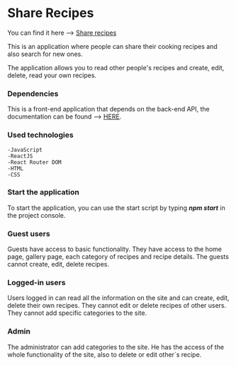 # Share Recipes

You can find it here --> [Share recipes](https://share-recipes-23714.firebaseapp.com)

This is an application where people can share their cooking recipes and also search for new ones.

The application allows you to read other people's recipes and create, edit, delete, read your own recipes.

### Dependencies

This is a front-end application that depends on the back-end API, the documentation can be found --> [HERE](https://github.com/Kalin-Konstantinov/server.git).

### Used technologies

    -JavaScript
    -ReactJS
    -React Router DOM
    -HTML
    -CSS

### Start the application

To start the application, you can use the start script by typing ***npm start*** in the project console.

### Guest users

Guests have access to basic functionality.
They have access to the home page, gallery page, each category of recipes and recipe details. The guests cannot create, edit, delete recipes.

### Logged-in users

Users logged in can read all the information on the site and can create, edit, delete their own recipes. They cannot edit or delete recipes of other users. They cannot add specific categories to the site.

### Admin

The administrator can add categories to the site. He has the access of the whole functionality of the site, also to delete or edit other`s recipe.